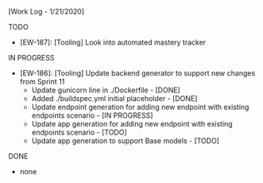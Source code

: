 [Work Log - 1/21/2020]

TODO
- [EW-187]: [Tooling] Look into automated mastery tracker


IN PROGRESS
- [EW-186]: [Tooling] Update backend generator to support new changes from Sprint 11
    - Update gunicorn line in ./Dockerfile - [DONE]
    - Added ./buildspec.yml initial placeholder - [DONE]
    - Update endpoint generation for adding new endpoint with existing endpoints scenario - [IN PROGRESS]
    - Update app generation for adding new endpoint with existing endpoints scenario - [TODO]
    - Update app generation to support Base models - [TODO]


DONE
- none

